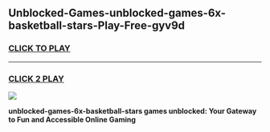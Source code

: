 
## Unblocked-Games-unblocked-games-6x-basketball-stars-Play-Free-gyv9d
<h3>
<a href="https://premium76.site?title=unblocked-games-6x-basketball-stars&ref=18A1">CLICK TO PLAY</a></h3>
<hr>

<h3>
<a href="https://premium76.site?title=unblocked-games-6x-basketball-stars&ref=18A1">CLICK 2 PLAY</a>
  
</h3>

<a href="https://premium76.site?title=unblocked-games-6x-basketball-stars&ref=18A1"><img src="https://clearcache.store/games.png"></a>


**unblocked-games-6x-basketball-stars games unblocked: Your Gateway to Fun and Accessible Online Gaming**
